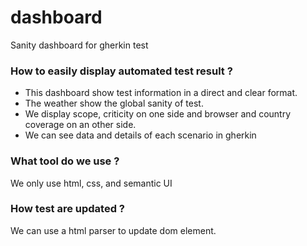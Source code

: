 # dashboard
Sanity dashboard for gherkin test

### How to easily display automated test result ? 
* This dashboard show test information in a direct and clear format.
* The weather show the global sanity of test.
* We display scope, criticity on one side and browser and country coverage on an other side.
* We can see data and details of each scenario in gherkin 

### What tool do we use ?
We only use html, css, and semantic UI

### How test are updated ?
We can use a html parser to update dom element.
